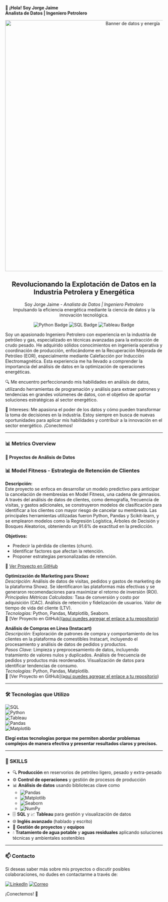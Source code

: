 **👋 ¡Hola! Soy Jorge Jaime**  
**Analista de Datos | Ingeniero Petrolero**
<!-- Banner creativo de bienvenida -->
<div align="center">
 <img src="https://img.shields.io/badge/Explotaci%C3%B3n%20de%20Datos%20en%20la%20Industria%20Petrolera%20%26%20Energ%C3%A9tica-FFD700?style=flat&logo=industry&logoColor=black" alt="Banner de datos y energía" width="800"/>
</div>

<h2 align="center">
  Revolucionando la Explotación de Datos en la Industria Petrolera y Energética
</h2>

<p align="center">
  Soy Jorge Jaime - <em>Analista de Datos | Ingeniero Petrolero</em><br>
  Impulsando la eficiencia energética mediante la ciencia de datos y la innovación tecnológica.
</p>

<p align="center">
  <img src="https://img.shields.io/badge/Python-3776AB?style=flat&logo=python&logoColor=white" alt="Python Badge" />
  <img src="https://img.shields.io/badge/SQL-4479A1?style=flat&logo=sql&logoColor=white" alt="SQL Badge" />
  <img src="https://img.shields.io/badge/Tableau-E97627?style=flat&logo=tableau&logoColor=white" alt="Tableau Badge" />
</p>


Soy un apasionado Ingeniero Petrolero con experiencia en la industria de petróleo y gas, especializado en técnicas avanzadas para la extracción de crudo pesado. He adquirido sólidos conocimientos en ingeniería operativa y coordinación de producción, enfocándome en la Recuperación Mejorada de Petróleo (EOR), especialmente mediante Calefacción por Inducción Electromagnética. Esta experiencia me ha llevado a comprender la importancia del análisis de datos en la optimización de operaciones energéticas.

🔍 Me encuentro perfeccionando mis habilidades en análisis de datos, utilizando herramientas de programación y análisis para extraer patrones y tendencias en grandes volúmenes de datos, con el objetivo de aportar soluciones estratégicas al sector energético.

🚀 Intereses: Me apasiona el poder de los datos y cómo pueden transformar la toma de decisiones en la industria. Estoy siempre en busca de nuevas oportunidades para aplicar mis habilidades y contribuir a la innovación en el sector energético. ¡Conectemos!

---

### 📊 Metrics Overview

#### 🚀 Proyectos de Análisis de Datos

### 📊 **Model Fitness - Estrategia de Retención de Clientes**

**Descripción:**  
Este proyecto se enfoca en desarrollar un modelo predictivo para anticipar la cancelación de membresías en Model Fitness, una cadena de gimnasios. A través del análisis de datos de clientes, como demografía, frecuencia de visitas, y gastos adicionales, se construyeron modelos de clasificación para identificar a los clientes con mayor riesgo de cancelar su membresía. Las principales herramientas utilizadas fueron Python, Pandas y Scikit-learn, y se emplearon modelos como la Regresión Logística, Árboles de Decisión y Bosques Aleatorios, obteniendo un 91.6% de exactitud en la predicción.

**Objetivos:**
- Predecir la pérdida de clientes (churn).
- Identificar factores que afectan la retención.
- Proponer estrategias personalizadas de retención.

🔗 [Ver Proyecto en GitHub](https://github.com/jajt19/Model-Fitness)


**Optimización de Marketing para Showz**  
*Descripción:* Análisis de datos de visitas, pedidos y gastos de marketing de la plataforma Showz. Se identificaron las plataformas más efectivas y se generaron recomendaciones para maximizar el retorno de inversión (ROI).  
*Principales Métricas Calculadas:* Tasa de conversión y costo por adquisición (CAC). Análisis de retención y fidelización de usuarios. Valor de tiempo de vida del cliente (LTV).  
*Tecnologías:* Python, Pandas, Matplotlib, Seaborn.  
🔗 [Ver Proyecto en GitHub]([aquí puedes agregar el enlace a tu repositorio](https://github.com/jajt19/Showz-pryecto/blob/main/README.md))

**Análisis de Compras en Línea (Instacart)**  
*Descripción:* Exploración de patrones de compra y comportamiento de los clientes en la plataforma de comestibles Instacart, incluyendo el procesamiento y análisis de datos de pedidos y productos.  
*Pasos Clave:* Limpieza y preprocesamiento de datos, incluyendo tratamiento de valores nulos y duplicados. Análisis de frecuencia de pedidos y productos más reordenados. Visualización de datos para identificar tendencias de consumo.  
*Tecnologías:* Python, Pandas, Matplotlib.  
🔗 [Ver Proyecto en GitHub](a[quí puedes agregar el enlace a tu repositorio](https://github.com/jajt19/llenemos-este-carrito-))

---

### 🛠 Tecnologías que Utilizo

![SQL](https://img.shields.io/badge/SQL-00758F?style=for-the-badge&logo=postgresql&logoColor=white)  
![Python](https://img.shields.io/badge/Python-3776AB?style=for-the-badge&logo=python&logoColor=white)  
![Tableau](https://img.shields.io/badge/Tableau-E97627?style=for-the-badge&logo=tableau&logoColor=white)  
![Pandas](https://img.shields.io/badge/Pandas-150458?style=for-the-badge&logo=pandas&logoColor=white)  
![Matplotlib](https://img.shields.io/badge/Matplotlib-007C92?style=for-the-badge&logo=matplotlib&logoColor=white)  

**Elegí estas tecnologías porque me permiten abordar problemas complejos de manera efectiva y presentar resultados claros y precisos.**

---

### 💼 SKILLS

- 🔍 **Producción** en reservorios de petróleo ligero, pesado y extra-pesado
- ⚙️ **Control de operaciones** y gestión de procesos de producción
- 📊 **Análisis de datos** usando bibliotecas clave como 
  - ![Pandas](https://img.shields.io/badge/Pandas-150458?style=for-the-badge&logo=pandas&logoColor=white) 
  - ![Matplotlib](https://img.shields.io/badge/Matplotlib-007C92?style=for-the-badge&logo=matplotlib&logoColor=white) 
  - ![Seaborn](https://img.shields.io/badge/Seaborn-5D76CB?style=for-the-badge&logo=seaborn&logoColor=white) 
  - ![NumPy](https://img.shields.io/badge/NumPy-013243?style=for-the-badge&logo=numpy&logoColor=white) 
- 🗄️ **SQL** y 📈 **Tableau** para gestión y visualización de datos
- 🌐 **Inglés avanzado** (hablado y escrito)
- 🤝 **Gestión de proyectos** y **equipos**
- 💧 **Tratamiento de agua potable** y **aguas residuales** aplicando soluciones técnicas y ambientales sostenibles

---

### 📫 Contacto

Si deseas saber más sobre mis proyectos o discutir posibles colaboraciones, no dudes en contactarme a través de:

[![LinkedIn](https://img.shields.io/badge/LinkedIn-0A66C2?style=flat&logo=linkedin&logoColor=white)](https://www.linkedin.com/in/jorge-andres-jaime-tafur/)
[![Correo](https://img.shields.io/badge/Correo%20Electr%C3%B3nico-0078D4?style=flat&logo=microsoft-outlook&logoColor=white)](mailto:jajt.19@hotmail.com)

¡Conectemos! 🚀
